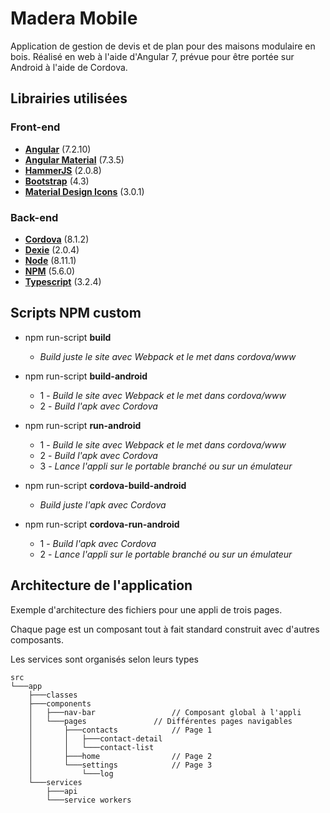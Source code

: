 # Madera Mobile

Application de gestion de devis et de plan pour des maisons modulaire en bois.
Réalisé en web à l'aide d'Angular 7, prévue pour être portée sur Android à l'aide de Cordova.

## Librairies utilisées

### Front-end
- **[Angular](https://angular.io/docs)** (7.2.10)
- **[Angular Material](https://material.angular.io/)** (7.3.5)
- **[HammerJS](https://hammerjs.github.io/)** (2.0.8)
- **[Bootstrap](https://getbootstrap.com/docs/4.3/getting-started/introduction/)** (4.3)
- **[Material Design Icons](https://google.github.io/material-design-icons/#icon-font-for-the-web)** (3.0.1)

### Back-end
- **[Cordova](https://cordova.apache.org/)** (8.1.2)
- **[Dexie](https://dexie.org/)** (2.0.4)
- **[Node](https://nodejs.org/en/)** (8.11.1)
- **[NPM](https://www.npmjs.com/)** (5.6.0)
- **[Typescript](https://www.typescriptlang.org/)** (3.2.4)

## Scripts NPM custom

- npm run-script **build**
	- *Build juste le site avec Webpack et le met dans cordova/www*
	
- npm run-script **build-android**
    - 1 - *Build le site avec Webpack et le met dans cordova/www*
	- 2 - *Build l'apk avec Cordova*

- npm run-script **run-android**
	- 1 - *Build le site avec Webpack et le met dans cordova/www*
	- 2 - *Build l'apk avec Cordova*
	- 3 - *Lance l'appli sur le portable branché ou sur un émulateur*

	
- npm run-script **cordova-build-android**
	- *Build juste l'apk avec Cordova*

- npm run-script **cordova-run-android**
	- 1 - *Build l'apk avec Cordova*
	- 2 - *Lance l'appli sur le portable branché ou sur un émulateur*


## Architecture de l'application

Exemple d'architecture des fichiers pour une appli de trois pages.

Chaque page est un composant tout à fait standard construit avec d'autres composants.

Les services sont organisés selon leurs types

```
src
└───app
    ├───classes
    ├───components
    │   ├───nav-bar 				// Composant global à l'appli
    │   └───pages 				// Différentes pages navigables
    │       ├───contacts			// Page 1
    │       │   ├───contact-detail
    │       │   └───contact-list
    │       ├───home				// Page 2
    │       └───settings			// Page 3
    │           └───log
    └───services
        ├───api
        └───service workers
```
